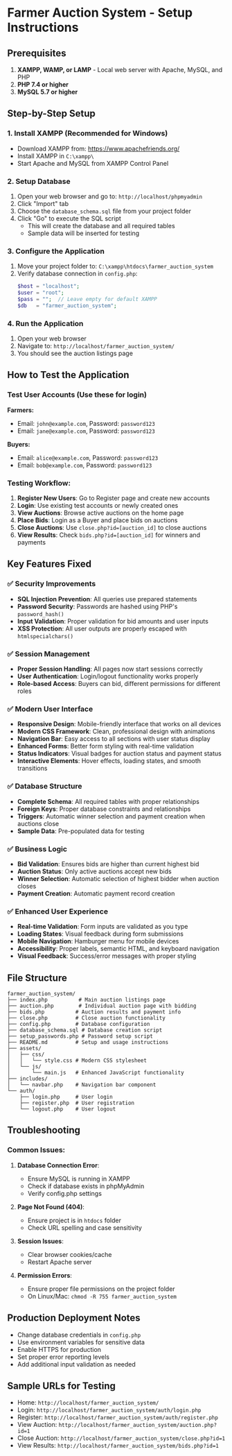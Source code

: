 # Farmer Auction System - Setup Instructions

## Prerequisites
1. **XAMPP, WAMP, or LAMP** - Local web server with Apache, MySQL, and PHP
2. **PHP 7.4 or higher**
3. **MySQL 5.7 or higher**

## Step-by-Step Setup

### 1. Install XAMPP (Recommended for Windows)
- Download XAMPP from: https://www.apachefriends.org/
- Install XAMPP in `C:\xampp\`
- Start Apache and MySQL from XAMPP Control Panel

### 2. Setup Database
1. Open your web browser and go to: `http://localhost/phpmyadmin`
2. Click "Import" tab
3. Choose the `database_schema.sql` file from your project folder
4. Click "Go" to execute the SQL script
   - This will create the database and all required tables
   - Sample data will be inserted for testing

### 3. Configure the Application
1. Move your project folder to: `C:\xampp\htdocs\farmer_auction_system`
2. Verify database connection in `config.php`:
   ```php
   $host = "localhost";
   $user = "root";
   $pass = "";  // Leave empty for default XAMPP
   $db   = "farmer_auction_system";
   ```

### 4. Run the Application
1. Open your web browser
2. Navigate to: `http://localhost/farmer_auction_system/`
3. You should see the auction listings page

## How to Test the Application

### Test User Accounts (Use these for login)
**Farmers:**
- Email: `john@example.com`, Password: `password123`
- Email: `jane@example.com`, Password: `password123`

**Buyers:**
- Email: `alice@example.com`, Password: `password123`
- Email: `bob@example.com`, Password: `password123`

### Testing Workflow:
1. **Register New Users**: Go to Register page and create new accounts
2. **Login**: Use existing test accounts or newly created ones
3. **View Auctions**: Browse active auctions on the home page
4. **Place Bids**: Login as a Buyer and place bids on auctions
5. **Close Auctions**: Use `close.php?id=[auction_id]` to close auctions
6. **View Results**: Check `bids.php?id=[auction_id]` for winners and payments

## Key Features Fixed

### ✅ Security Improvements
- **SQL Injection Prevention**: All queries use prepared statements
- **Password Security**: Passwords are hashed using PHP's `password_hash()`
- **Input Validation**: Proper validation for bid amounts and user inputs
- **XSS Protection**: All user outputs are properly escaped with `htmlspecialchars()`

### ✅ Session Management
- **Proper Session Handling**: All pages now start sessions correctly
- **User Authentication**: Login/logout functionality works properly
- **Role-based Access**: Buyers can bid, different permissions for different roles

### ✅ Modern User Interface
- **Responsive Design**: Mobile-friendly interface that works on all devices
- **Modern CSS Framework**: Clean, professional design with animations
- **Navigation Bar**: Easy access to all sections with user status display
- **Enhanced Forms**: Better form styling with real-time validation
- **Status Indicators**: Visual badges for auction status and payment status
- **Interactive Elements**: Hover effects, loading states, and smooth transitions

### ✅ Database Structure
- **Complete Schema**: All required tables with proper relationships
- **Foreign Keys**: Proper database constraints and relationships
- **Triggers**: Automatic winner selection and payment creation when auctions close
- **Sample Data**: Pre-populated data for testing

### ✅ Business Logic
- **Bid Validation**: Ensures bids are higher than current highest bid
- **Auction Status**: Only active auctions accept new bids
- **Winner Selection**: Automatic selection of highest bidder when auction closes
- **Payment Creation**: Automatic payment record creation

### ✅ Enhanced User Experience
- **Real-time Validation**: Form inputs are validated as you type
- **Loading States**: Visual feedback during form submissions
- **Mobile Navigation**: Hamburger menu for mobile devices
- **Accessibility**: Proper labels, semantic HTML, and keyboard navigation
- **Visual Feedback**: Success/error messages with proper styling

## File Structure
```
farmer_auction_system/
├── index.php          # Main auction listings page
├── auction.php        # Individual auction page with bidding
├── bids.php          # Auction results and payment info
├── close.php         # Close auction functionality
├── config.php        # Database configuration
├── database_schema.sql # Database creation script
├── setup_passwords.php # Password setup script
├── README.md         # Setup and usage instructions
├── assets/
│   ├── css/
│   │   └── style.css # Modern CSS stylesheet
│   └── js/
│       └── main.js   # Enhanced JavaScript functionality
├── includes/
│   └── navbar.php    # Navigation bar component
└── auth/
    ├── login.php     # User login
    ├── register.php  # User registration
    └── logout.php    # User logout
```

## Troubleshooting

### Common Issues:
1. **Database Connection Error**:
   - Ensure MySQL is running in XAMPP
   - Check if database exists in phpMyAdmin
   - Verify config.php settings

2. **Page Not Found (404)**:
   - Ensure project is in `htdocs` folder
   - Check URL spelling and case sensitivity

3. **Session Issues**:
   - Clear browser cookies/cache
   - Restart Apache server

4. **Permission Errors**:
   - Ensure proper file permissions on the project folder
   - On Linux/Mac: `chmod -R 755 farmer_auction_system`

## Production Deployment Notes
- Change database credentials in `config.php`
- Use environment variables for sensitive data
- Enable HTTPS for production
- Set proper error reporting levels
- Add additional input validation as needed

## Sample URLs for Testing
- Home: `http://localhost/farmer_auction_system/`
- Login: `http://localhost/farmer_auction_system/auth/login.php`
- Register: `http://localhost/farmer_auction_system/auth/register.php`
- View Auction: `http://localhost/farmer_auction_system/auction.php?id=1`
- Close Auction: `http://localhost/farmer_auction_system/close.php?id=1`
- View Results: `http://localhost/farmer_auction_system/bids.php?id=1`